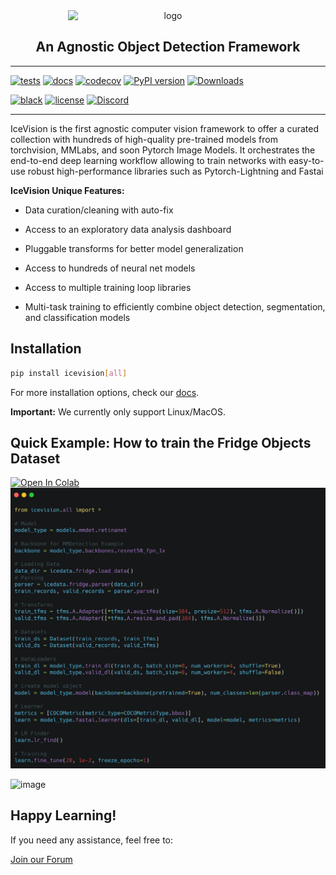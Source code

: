<div align="center">
  <img src="images/icevision-logo-slogan.png" alt="logo" width="320px" style="display: block; margin-left: auto; margin-right: auto"/>
  <h2><b>An Agnostic Object Detection Framework</b></h2>
</div>

* * * * *

    
[![tests](https://github.com/airctic/icevision/workflows/tests/badge.svg?event=push)](https://github.com/airctic/icevision/actions?query=workflow%3Atests)
[![docs](https://github.com/airctic/icevision/workflows/docs/badge.svg)](https://airctic.com)
[![codecov](https://codecov.io/gh/airctic/icevision/branch/master/graph/badge.svg)](https://codecov.io/gh/airctic/icevision)
[![PyPI version](https://badge.fury.io/py/icevision.svg)](https://badge.fury.io/py/icevision)
[![Downloads](https://pepy.tech/badge/icevision)](https://pepy.tech/project/icevision)

[![black](https://img.shields.io/badge/code%20style-black-000000.svg)](https://github.com/psf/black)
[![license](https://img.shields.io/badge/License-Apache%202.0-blue.svg)](https://github.com/airctic/icevision/blob/master/LICENSE)
[![Discord](https://img.shields.io/discord/735877944085446747?label=Discord&logo=Discord)](https://discord.gg/2jqrwrQ)

</div>


* * * * *

IceVision is the first agnostic computer vision framework to offer a curated collection with hundreds of high-quality pre-trained models from torchvision, MMLabs, and soon Pytorch Image Models. It orchestrates the end-to-end deep learning workflow allowing to train networks with easy-to-use robust high-performance libraries such as Pytorch-Lightning and Fastai

**IceVision Unique Features:**

- Data curation/cleaning with auto-fix

- Access to an exploratory data analysis dashboard

- Pluggable transforms for better model generalization 

- Access to hundreds of neural net models

- Access to multiple training loop libraries

- Multi-task training to efficiently combine object detection, segmentation, and classification models 

<!-- Not included in docs - start -->

## Installation

```bash
pip install icevision[all]
```

For more installation options, check our [docs](https://airctic.github.io/icevision/install/).

**Important:** We currently only support Linux/MacOS.
<!-- Not included in docs - end -->

## Quick Example: How to train the **Fridge Objects Dataset**
<a href="https://colab.research.google.com/github/airctic/icevision/blob/master/notebooks/getting_started_object_detection.ipynb" target="_parent"><img src="https://colab.research.google.com/assets/colab-badge.svg" alt="Open In Colab"/></a>
![image](images/icevision-readme.png)

![image](images/icevision-end-to-end-training.gif)

## Happy Learning!
If you need any assistance, feel free to:

[Join our Forum](https://discord.gg/JDBeZYK)
